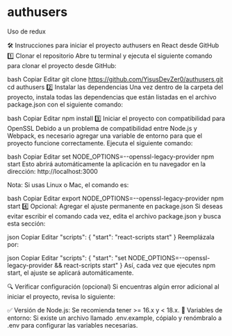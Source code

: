 # authusers
 Uso de redux


 
🛠️ Instrucciones para iniciar el proyecto authusers en React desde GitHub
1️⃣ Clonar el repositorio
Abre tu terminal y ejecuta el siguiente comando para clonar el proyecto desde GitHub:

bash
Copiar
Editar
git clone https://github.com/YisusDevZer0/authusers.git
cd authusers
2️⃣ Instalar las dependencias
Una vez dentro de la carpeta del proyecto, instala todas las dependencias que están listadas en el archivo package.json con el siguiente comando:

bash
Copiar
Editar
npm install
3️⃣ Iniciar el proyecto con compatibilidad para OpenSSL
Debido a un problema de compatibilidad entre Node.js y Webpack, es necesario agregar una variable de entorno para que el proyecto funcione correctamente. Ejecuta el siguiente comando:

bash
Copiar
Editar
set NODE_OPTIONS=--openssl-legacy-provider
npm start
Esto abrirá automáticamente la aplicación en tu navegador en la dirección:
http://localhost:3000

Nota: Si usas Linux o Mac, el comando es:

bash
Copiar
Editar
export NODE_OPTIONS=--openssl-legacy-provider
npm start
4️⃣ Opcional: Agregar el ajuste permanente en package.json
Si deseas evitar escribir el comando cada vez, edita el archivo package.json y busca esta sección:

json
Copiar
Editar
"scripts": {
  "start": "react-scripts start"
}
Reemplázala por:

json
Copiar
Editar
"scripts": {
  "start": "set NODE_OPTIONS=--openssl-legacy-provider && react-scripts start"
}
Así, cada vez que ejecutes npm start, el ajuste se aplicará automáticamente.

🔍 Verificar configuración (opcional)
Si encuentras algún error adicional al iniciar el proyecto, revisa lo siguiente:

✅ Versión de Node.js: Se recomienda tener >= 16.x y < 18.x.
🔑 Variables de entorno: Si existe un archivo llamado .env.example, cópialo y renómbralo a .env para configurar las variables necesarias.
